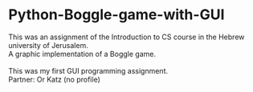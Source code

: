 # Python-Boggle-game-with-GUI
This was an assignment of the Introduction to CS course in the Hebrew university of Jerusalem.<br>
A graphic implementation of a Boggle game.<br><br>
This was my first GUI programming assignment.<br>
Partner: Or Katz (no profile)
